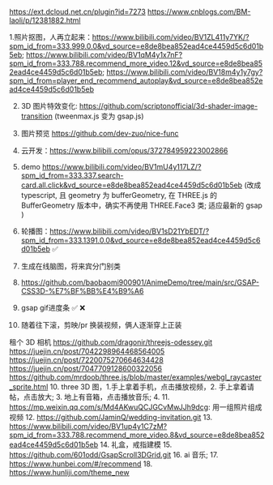 https://ext.dcloud.net.cn/plugin?id=7273
https://www.cnblogs.com/BM-laoli/p/12381882.html

1.照片抠图，人再立起来：https://www.bilibili.com/video/BV1ZL411y7YK/?spm_id_from=333.999.0.0&vd_source=e8de8bea852ead4ce4459d5c6d01b5eb;
https://www.bilibili.com/video/BV1qM4y1x7nF?spm_id_from=333.788.recommend_more_video.12&vd_source=e8de8bea852ead4ce4459d5c6d01b5eb;
https://www.bilibili.com/video/BV18m4y1y7gy?spm_id_from=player_end_recommend_autoplay&vd_source=e8de8bea852ead4ce4459d5c6d01b5eb

2. 3D 图片特效变化: https://github.com/scriptonofficial/3d-shader-image-transition
(tweenmax.js 变为 gsap.js) 

3. 图片预览 https://github.com/dev-zuo/nice-func

4. 云开发：https://www.bilibili.com/opus/372784959223002866

4. demo https://www.bilibili.com/video/BV1mU4y117LZ/?spm_id_from=333.337.search-card.all.click&vd_source=e8de8bea852ead4ce4459d5c6d01b5eb (改成 typescript, 且 geometry 为 bufferGeometry, 在 THREE.js 的 BufferGeometry 版本中，确实不再使用 THREE.Face3 类; 适应最新的 gsap )

5. 轮播图：https://www.bilibili.com/video/BV1sD21YbEDT/?spm_id_from=333.1391.0.0&vd_source=e8de8bea852ead4ce4459d5c6d01b5eb ✅ 

6. 生成在线脑图，将来宾分门别类

7. https://github.com/baobaomi900901/AnimeDemo/tree/main/src/GSAP-CSS3D-%E7%BF%BB%E4%B9%A6

8. gsap gif进度条 ✅ ❌

9. 随着往下滚，剪映/pr 换装视频，俩人逐渐穿上正装

租个 3D 相机
https://github.com/dragonir/threejs-odessey.git
https://juejin.cn/post/7042298964468564005
https://juejin.cn/post/7220075270664634428
https://juejin.cn/post/7047709128600322056
https://github.com/mrdoob/three.js/blob/master/examples/webgl_raycaster_sprite.html
10. three 3D 图，1.手上拿着手机，点击播放视频，2. 手上拿着请帖，点击放大; 3. 地上有音箱，点击播放音乐; 4. 
11. https://mp.weixin.qq.com/s/Md4AKwuQCJGCvMwJJh9dcg: 用一组照片组成视频
12. https://github.com/JaminQ/wedding-invitation.git
13. https://www.bilibili.com/video/BV1up4y1C7zM?spm_id_from=333.788.recommend_more_video.8&vd_source=e8de8bea852ead4ce4459d5c6d01b5eb
14. 礼盒，戒指建模
15. https://github.com/601odd/GsapScroll3DGrid.git 
16. ai 音乐;
17. https://www.hunbei.com/#/recommend
18. https://www.hunliji.com/theme_new

